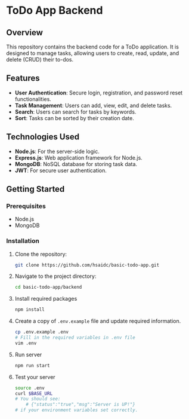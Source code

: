 # ToDo App Backend

## Overview

This repository contains the backend code for a ToDo application. It is designed to manage tasks, allowing users to create, read, update, and delete (CRUD) their to-dos.

## Features

- **User Authentication**: Secure login, registration, and password reset functionalities.
- **Task Management**: Users can add, view, edit, and delete tasks.
- **Search**: Users can search for tasks by keywords.
- **Sort**: Tasks can be sorted by their creation date.

## Technologies Used

- **Node.js**: For the server-side logic.
- **Express.js**: Web application framework for Node.js.
- **MongoDB**: NoSQL database for storing task data.
- **JWT**: For secure user authentication.

## Getting Started

### Prerequisites

- Node.js
- MongoDB

### Installation

1. Clone the repository:

   ```bash
   git clone https://github.com/hsaidc/basic-todo-app.git
   ```

2. Navigate to the project directory:

   ```bash
   cd basic-todo-app/backend
   ```

3. Install required packages

   ```bash
   npm install
   ```

4. Create a copy of `.env.example` file and update required information.

   ```bash
   cp .env.example .env
   # Fill in the required variables in .env file
   vim .env
   ```

5. Run server

   ```bash
   npm run start
   ```

6. Test your server
   ```bash
   source .env
   curl $BASE_URL
   # You should see:
       # {"status":"true","msg":"Server is UP!"}
   # if your environment variables set correctly.
   ```
